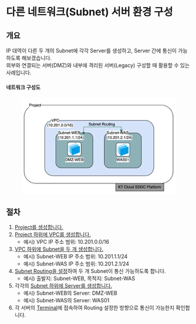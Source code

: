 # 다른 네트워크(Subnet) 서버 환경 구성

## 개요

IP 대역이 다른 두 개의 Subnet에 각각 Server를 생성하고, Server 간에 통신이 가능하도록 해보겠습니다.\
외부와 연결되는 서버(DMZ)와 내부에 격리된 서버(Legacy) 구성할 때 활용할 수 있는 사례입니다.

#### 네트워크 구성도

<figure><img src="../.gitbook/assets/image (102).png" alt=""><figcaption></figcaption></figure>



## 절차

1. [Project를 생성합니다.](../tenant-member.md#project-4)
2. [Project 하위에 VPC를 생성합니다.](../network/vpc.md#vpc-1)
   * 예시) VPC IP 주소 범위: 10.201.0.0/16
3. [VPC 하위에 Subnet을 두 개 생성합니다.](../network/subnet.md#subnet-1)
   * 예시) Subnet-WEB IP 주소 범위: 10.201.1.1/24
   * 예시) Subnet-WAS IP 주소 범위: 10.201.2.1/24&#x20;
4. [Subnet Routing을 설정](../network/subnet-routing.md#subnet-routing-1)하여 두 개 Subnet이 통신 가능하도록 합니다.
   * 예시) 출발지: Subnet-WEB, 목적지: Subnet-WAS
5. 각각의 [Subnet 하위에 Server를 생성합니다.](../compute/server.md#server-2)
   * 예시) Subnet-WEB의 Server: DMZ-WEB
   * 예시) Subnet-WAS의 Server: WAS01
6. 각 서버의 [Terminal](../compute/server.md#server-terminal)에 접속하여 Routing 설정한 방향으로 통신이 가능한지 확인합니다.

